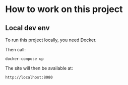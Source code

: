 # How to work on this project

## Local dev env
To run this project locally, you need Docker.

Then call:

```
docker-compose up
```

The site will then be available at:

```
http://localhost:8080
```
